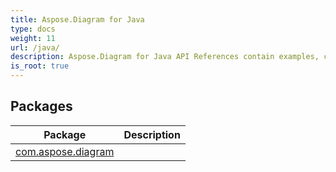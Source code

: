 ```yaml
---
title: Aspose.Diagram for Java
type: docs
weight: 11
url: /java/
description: Aspose.Diagram for Java API References contain examples, code snippets, and API documentation. It provides packages, classes, interfaces, and other API details.
is_root: true
---
```


## Packages
| Package | Description |
| --- | --- |
| [com.aspose.diagram](./com.aspose.diagram) |  |
